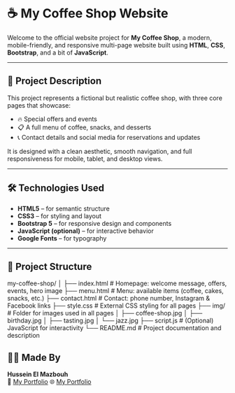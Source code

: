 # ☕ My Coffee Shop Website

Welcome to the official website project for **My Coffee Shop**, a modern, mobile-friendly, and responsive multi-page website built using **HTML**, **CSS**, **Bootstrap**, and a bit of **JavaScript**.

---

## 📄 Project Description

This project represents a fictional but realistic coffee shop, with three core pages that showcase:

- 🔥 Special offers and events
- 📋 A full menu of coffee, snacks, and desserts
- 📞 Contact details and social media for reservations and updates

It is designed with a clean aesthetic, smooth navigation, and full responsiveness for mobile, tablet, and desktop views.

---

## 🛠️ Technologies Used

- **HTML5** – for semantic structure
- **CSS3** – for styling and layout
- **Bootstrap 5** – for responsive design and components
- **JavaScript (optional)** – for interactive behavior
- **Google Fonts** – for typography

---

## 📁 Project Structure

my-coffee-shop/
│
├── index.html         # Homepage: welcome message, offers, events, hero image
├── menu.html          # Menu: available items (coffee, cakes, snacks, etc.)
├── contact.html       # Contact: phone number, Instagram & Facebook links
├── style.css          # External CSS styling for all pages
├── img/               # Folder for images used in all pages
│   ├── coffee-shop.jpg
│   ├── birthday.jpg
│   ├── tasting.jpg
│   └── jazz.jpg
├── script.js          # (Optional) JavaScript for interactivity
└── README.md          # Project documentation and description


## 👨‍💻 Made By

**Hussein El Mazbouh**  
🔗 [My Portfolio](https://husseinelmazbouh.github.io/portfolio1/)
🌐 [My Portfolio](https://husseinelmazbouh.github.io/portfolio1/)